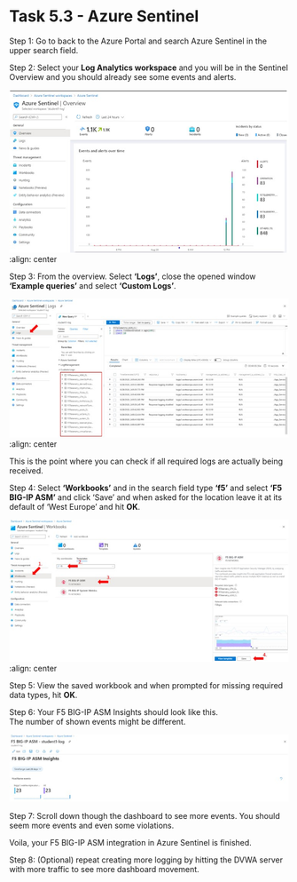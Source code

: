 # Task 5.3 - Azure Sentinel

Step 1: Go to back to the Azure Portal and search Azure Sentinel in the upper search field.

Step 2: Select your **Log Analytics workspace** and you will be in the Sentinel Overview and you should already see some events and alerts.

![](../png/module5/task5_3_p1.png)
    :align: center

Step 3: From the overview. Select **‘Logs’**, close the opened window **‘Example queries’** and select **‘Custom Logs’**.

![](../png/module5/task5_3_p2.png)
    :align: center

This is the point where you can check if all required logs are actually being received.

Step 4: Select **‘Workbooks’** and in the search field type **‘f5’** and select **‘F5 BIG-IP ASM’** and click ‘Save’ and when asked for the location leave it at its default of ‘West Europe’ and hit **OK**.

![](../png/module5/task5_3_p3.png)
    :align: center

Step 5: View the saved workbook and when prompted for missing required data types, hit **OK**.

Step 6: Your F5 BIG-IP ASM Insights should look like this.  
The number of shown events might be different.

![](../png/module5/task5_3_p4.png)

Step 7: Scroll down though the dashboard to see more events. You should seem more events and even some violations. 

Voila, your F5 BIG-IP ASM integration in Azure Sentinel is finished.

Step 8: (Optional) repeat creating more logging by hitting the DVWA server with more traffic to see more dashboard movement.
